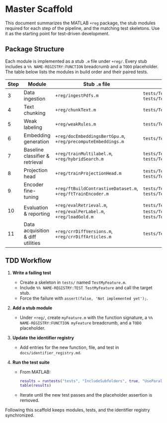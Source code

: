 # Master Scaffold

This document summarizes the MATLAB `+reg` package, the stub modules required for each step of the pipeline, and the matching test skeletons. Use it as the starting point for test-driven development.

## Package Structure

Each module is implemented as a stub `.m` file under `+reg/`. Every stub includes a `%% NAME-REGISTRY:FUNCTION` breadcrumb and a `TODO` placeholder. The table below lists the modules in build order and their paired tests.

| Step | Module | Stub `.m` file | Test skeleton(s) |
|------|--------|----------------|------------------|
| 3 | Data ingestion | `+reg/ingestPdfs.m` | `tests/TestPDFIngest.m`, `tests/TestIngestAndChunk.m` |
| 4 | Text chunking | `+reg/chunkText.m` | `tests/TestIngestAndChunk.m` |
| 5 | Weak labeling | `+reg/weakRules.m` | `tests/TestRulesAndModel.m` |
| 6 | Embedding generation | `+reg/docEmbeddingsBertGpu.m`, `+reg/precomputeEmbeddings.m` | `tests/TestFeatures.m` |
| 7 | Baseline classifier & retrieval | `+reg/trainMultilabel.m`, `+reg/hybridSearch.m` | `tests/TestRegressionMetricsSimulated.m`, `tests/TestHybridSearch.m` |
| 8 | Projection head | `+reg/trainProjectionHead.m` | `tests/TestProjectionHeadSimulated.m`, `tests/TestProjectionAutoloadPipeline.m` |
| 9 | Encoder fine-tuning | `+reg/ftBuildContrastiveDataset.m`, `+reg/ftTrainEncoder.m` | `tests/TestFineTuneSmoke.m`, `tests/TestFineTuneResume.m` |
| 10 | Evaluation & reporting | `+reg/evalRetrieval.m`, `+reg/evalPerLabel.m`, `+reg/loadGold.m` | `tests/TestMetricsExpectedJSON.m`, `tests/TestGoldMetrics.m`, `tests/TestReportArtifact.m` |
| 11 | Data acquisition & diff utilities | `+reg/crrDiffVersions.m`, `+reg/crrDiffArticles.m` | `tests/TestFetchers.m` |

## TDD Workflow

1. **Write a failing test**
   - Create a skeleton in `tests/` named `TestMyFeature.m`.
   - Include `%% NAME-REGISTRY:TEST TestMyFeature` and call the target stub.
   - Force the failure with `assert(false, 'Not implemented yet');`.

2. **Add a stub module**
   - Under `+reg/`, create `myFeature.m` with the function signature, a `%% NAME-REGISTRY:FUNCTION myFeature` breadcrumb, and a `TODO` placeholder.

3. **Update the identifier registry**
   - Add entries for the new function, file, and test in `docs/identifier_registry.md`.

4. **Run the test suite**
   - From MATLAB:
     ```matlab
     results = runtests("tests", "IncludeSubfolders", true, "UseParallel", false);
     table(results)
     ```
   - Iterate until the new test passes and the placeholder assertion is removed.

Following this scaffold keeps modules, tests, and the identifier registry synchronized.
